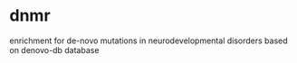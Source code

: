 # dnmr
enrichment for de-novo mutations in neurodevelopmental disorders based on denovo-db database
